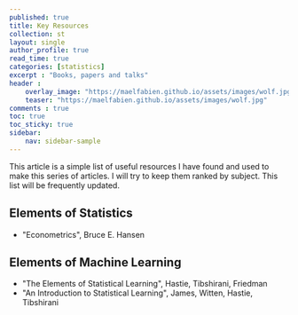 ```yaml
---
published: true
title: Key Resources
collection: st
layout: single
author_profile: true
read_time: true
categories: [statistics]
excerpt : "Books, papers and talks"
header :
    overlay_image: "https://maelfabien.github.io/assets/images/wolf.jpg"
    teaser: "https://maelfabien.github.io/assets/images/wolf.jpg"
comments : true
toc: true
toc_sticky: true
sidebar:
    nav: sidebar-sample
---
```


This article is a simple list of useful resources I have found and used to make this series of articles. 
I will try to keep them ranked by subject. This list will be frequently updated. 

## Elements of Statistics

- "Econometrics", Bruce E. Hansen

## Elements of Machine Learning

- "The Elements of Statistical Learning", Hastie, Tibshirani, Friedman
- "An Introduction to Statistical Learning", James, Witten, Hastie, Tibshirani
